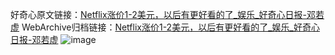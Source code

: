 好奇心原文链接：[Netflix涨价1-2美元，以后有更好看的了_娱乐_好奇心日报-邓若虚](https://www.qdaily.com/articles/72.html)
WebArchive归档链接：[Netflix涨价1-2美元，以后有更好看的了_娱乐_好奇心日报-邓若虚](http://web.archive.org/web/20190623145120/https://www.qdaily.com/articles/72.html)
![image](http://ww3.sinaimg.cn/large/007d5XDply1g3v3xc8xpyj30u02f04qp)